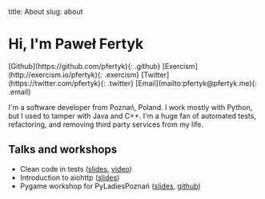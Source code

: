 title: About
slug: about

# Hi, I'm Paweł Fertyk

<div class="photo"></div>
<div class="social-links" markdown="1">
[Github](https://github.com/pfertyk){: .github}
[Exercism](http://exercism.io/pfertyk){: .exercism}
[Twitter](https://twitter.com/pfertyk){: .twitter}
[Email](mailto:pfertyk@pfertyk.me){: .email}
</div>

I'm a software developer from Poznań, Poland.
I work mostly with Python, but I used to tamper with Java and C++.
I'm a huge fan of automated tests, refactoring, and removing third party services from my life.


## Talks and workshops

* Clean code in tests ([slides](http://summit-clean-tests.pfertyk.me), [video](https://www.youtube.com/watch?v=SFDqVP7iP6k&index=8&list=PLwXxS6lAcQUNMUGloNZmlB1dbE95XhQDs))
* Introduction to aiohttp ([slides](http://aiohttp.pfertyk.me))
* Pygame workshop for PyLadiesPoznań ([slides](http://pyladies-pygame.pfertyk.me), [github](https://github.com/pfertyk/workshop-pyladies-pygame))

